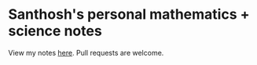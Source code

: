 # Santhosh's personal mathematics + science notes

View my notes [here](https://github.com/skumaran42/notes/blob/master/main.pdf). Pull requests are welcome.
